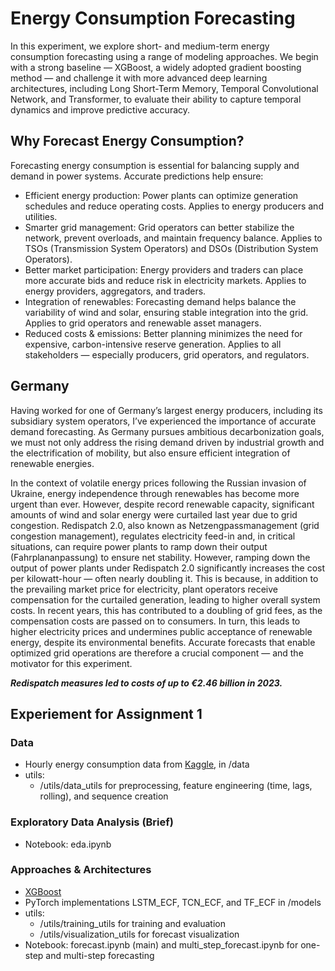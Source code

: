 # Energy Consumption Forecasting

In this experiment, we explore short- and medium-term energy consumption forecasting using a range of modeling approaches. We begin with a strong baseline — XGBoost, a widely adopted gradient boosting method — and challenge it with more advanced deep learning architectures, including Long Short-Term Memory, Temporal Convolutional Network, and Transformer, to evaluate their ability to capture temporal dynamics and improve predictive accuracy.

## Why Forecast Energy Consumption?
Forecasting energy consumption is essential for balancing supply and demand in power systems. Accurate predictions help ensure:
- Efficient energy production: Power plants can optimize generation schedules and reduce operating costs. Applies to energy producers and utilities.
- Smarter grid management: Grid operators can better stabilize the network, prevent overloads, and maintain frequency balance. Applies to TSOs (Transmission System Operators) and DSOs (Distribution System Operators).
- Better market participation: Energy providers and traders can place more accurate bids and reduce risk in electricity markets. Applies to energy providers, aggregators, and traders.
- Integration of renewables: Forecasting demand helps balance the variability of wind and solar, ensuring stable integration into the grid. Applies to grid operators and renewable asset managers.
- Reduced costs & emissions: Better planning minimizes the need for expensive, carbon-intensive reserve generation. Applies to all stakeholders — especially producers, grid operators, and regulators.

## Germany
Having worked for one of Germany’s largest energy producers, including its subsidiary system operators, I’ve experienced the importance of accurate demand forecasting. As Germany pursues ambitious decarbonization goals, we must not only address the rising demand driven by industrial growth and the electrification of mobility, but also ensure efficient integration of renewable energies.

In the context of volatile energy prices following the Russian invasion of Ukraine, energy independence through renewables has become more urgent than ever. However, despite record renewable capacity, significant amounts of wind and solar energy were curtailed last year due to grid congestion. Redispatch 2.0, also known as Netzengpassmanagement (grid congestion management), regulates electricity feed-in and, in critical situations, can require power plants to ramp down their output (Fahrplananpassung) to ensure net stability. However, ramping down the output of power plants under Redispatch 2.0 significantly increases the cost per kilowatt-hour — often nearly doubling it. This is because, in addition to the prevailing market price for electricity, plant operators receive compensation for the curtailed generation, leading to higher overall system costs. In recent years, this has contributed to a doubling of grid fees, as the compensation costs are passed on to consumers. In turn, this leads to higher electricity prices and undermines public acceptance of renewable energy, despite its environmental benefits. Accurate forecasts that enable optimized grid operations are therefore a crucial component — and the motivator for this experiment.

***Redispatch measures led to costs of up to €2.46 billion in 2023.***

## Experiement for Assignment 1

### Data
- Hourly energy consumption data from [Kaggle](https://www.kaggle.com/datasets/robikscube/hourly-energy-consumption/data), in /data
- utils:
    - /utils/data_utils for preprocessing, feature engineering (time, lags, rolling), and sequence creation

### Exploratory Data Analysis (Brief)
- Notebook: eda.ipynb

### Approaches & Architectures
- [XGBoost](https://pypi.org/project/xgboost/)
- PyTorch implementations LSTM_ECF, TCN_ECF, and TF_ECF in /models
- utils:
    - /utils/training_utils for training and evaluation
    - /utils/visualization_utils for forecast visualization
- Notebook: forecast.ipynb (main) and multi_step_forecast.ipynb for one-step and multi-step forecasting
